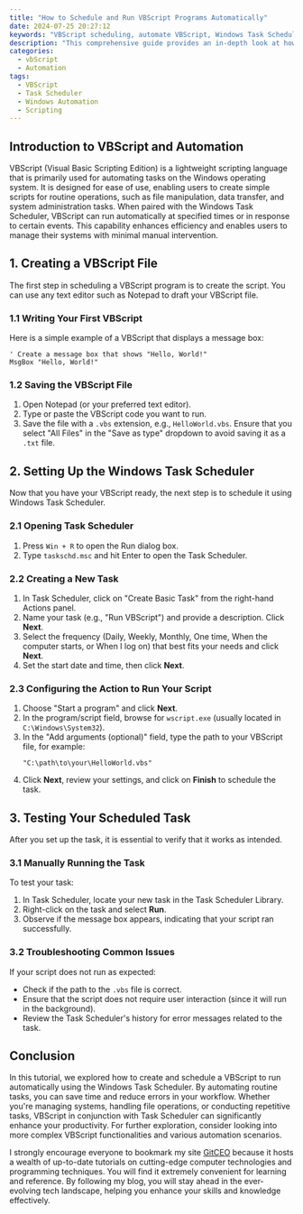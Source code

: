 ```yaml
---
title: "How to Schedule and Run VBScript Programs Automatically"
date: 2024-07-25 20:27:12
keywords: "VBScript scheduling, automate VBScript, Windows Task Scheduler, run VBScript automatically"
description: "This comprehensive guide provides an in-depth look at how to schedule and run VBScript programs automatically using the Windows Task Scheduler. Learn step-by-step instructions on creating, scheduling, and executing your VBScript scripts without manual intervention. The article outlines the process from script creation to Task Scheduler settings, catering to both beginners and seasoned users. Additionally, it covers troubleshooting tips and best practices to ensure your scripts run smoothly. Understand the significance of automatic scripting in maintaining regular tasks and enhancing productivity. Perfect for IT professionals and casual users alike, this guide is designed to empower you to automate your workflows effectively."
categories:
  - vbScript
  - Automation
tags:
  - VBScript
  - Task Scheduler
  - Windows Automation
  - Scripting
---
```


## Introduction to VBScript and Automation

VBScript (Visual Basic Scripting Edition) is a lightweight scripting language that is primarily used for automating tasks on the Windows operating system. It is designed for ease of use, enabling users to create simple scripts for routine operations, such as file manipulation, data transfer, and system administration tasks. When paired with the Windows Task Scheduler, VBScript can run automatically at specified times or in response to certain events. This capability enhances efficiency and enables users to manage their systems with minimal manual intervention. 

<!-- more -->

## 1. Creating a VBScript File

The first step in scheduling a VBScript program is to create the script. You can use any text editor such as Notepad to draft your VBScript file.

### 1.1 Writing Your First VBScript

Here is a simple example of a VBScript that displays a message box:

```vbscript
' Create a message box that shows "Hello, World!"
MsgBox "Hello, World!" 
```

### 1.2 Saving the VBScript File

1. Open Notepad (or your preferred text editor).
2. Type or paste the VBScript code you want to run.
3. Save the file with a `.vbs` extension, e.g., `HelloWorld.vbs`. Ensure that you select "All Files" in the "Save as type" dropdown to avoid saving it as a `.txt` file.

## 2. Setting Up the Windows Task Scheduler

Now that you have your VBScript ready, the next step is to schedule it using Windows Task Scheduler.

### 2.1 Opening Task Scheduler

1. Press `Win + R` to open the Run dialog box.
2. Type `taskschd.msc` and hit Enter to open the Task Scheduler.

### 2.2 Creating a New Task

1. In Task Scheduler, click on "Create Basic Task" from the right-hand Actions panel.
2. Name your task (e.g., "Run VBScript") and provide a description. Click **Next**.
3. Select the frequency (Daily, Weekly, Monthly, One time, When the computer starts, or When I log on) that best fits your needs and click **Next**.
4. Set the start date and time, then click **Next**.

### 2.3 Configuring the Action to Run Your Script

1. Choose "Start a program" and click **Next**.
2. In the program/script field, browse for `wscript.exe` (usually located in `C:\Windows\System32`).
3. In the "Add arguments (optional)" field, type the path to your VBScript file, for example:
   ```
   "C:\path\to\your\HelloWorld.vbs"
   ```
4. Click **Next**, review your settings, and click on **Finish** to schedule the task.

## 3. Testing Your Scheduled Task

After you set up the task, it is essential to verify that it works as intended.

### 3.1 Manually Running the Task

To test your task:
1. In Task Scheduler, locate your new task in the Task Scheduler Library.
2. Right-click on the task and select **Run**.
3. Observe if the message box appears, indicating that your script ran successfully.

### 3.2 Troubleshooting Common Issues

If your script does not run as expected:
- Check if the path to the `.vbs` file is correct.
- Ensure that the script does not require user interaction (since it will run in the background).
- Review the Task Scheduler's history for error messages related to the task.

## Conclusion

In this tutorial, we explored how to create and schedule a VBScript to run automatically using the Windows Task Scheduler. By automating routine tasks, you can save time and reduce errors in your workflow. Whether you're managing systems, handling file operations, or conducting repetitive tasks, VBScript in conjunction with Task Scheduler can significantly enhance your productivity. For further exploration, consider looking into more complex VBScript functionalities and various automation scenarios.

I strongly encourage everyone to bookmark my site [GitCEO](https://gitceo.com) because it hosts a wealth of up-to-date tutorials on cutting-edge computer technologies and programming techniques. You will find it extremely convenient for learning and reference. By following my blog, you will stay ahead in the ever-evolving tech landscape, helping you enhance your skills and knowledge effectively.